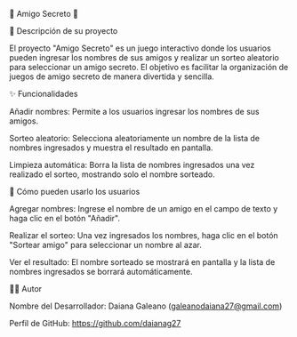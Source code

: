 🎉 Amigo Secreto 🎉

📝 Descripción de su proyecto

El proyecto "Amigo Secreto" es un juego interactivo donde los usuarios pueden ingresar los nombres de sus amigos y realizar un sorteo aleatorio para seleccionar un amigo secreto. El objetivo es facilitar la organización de juegos de amigo secreto de manera divertida y sencilla.

✨ Funcionalidades

Añadir nombres: Permite a los usuarios ingresar los nombres de sus amigos.

Sorteo aleatorio: Selecciona aleatoriamente un nombre de la lista de nombres ingresados y muestra el resultado en pantalla.

Limpieza automática: Borra la lista de nombres ingresados una vez realizado el sorteo, mostrando solo el nombre sorteado.

🚀 Cómo pueden usarlo los usuarios

Agregar nombres: Ingrese el nombre de un amigo en el campo de texto y haga clic en el botón "Añadir".

Realizar el sorteo: Una vez ingresados los nombres, haga clic en el botón "Sortear amigo" para seleccionar un nombre al azar.

Ver el resultado: El nombre sorteado se mostrará en pantalla y la lista de nombres ingresados se borrará automáticamente.

👩‍💻 Autor

Nombre del Desarrollador: Daiana Galeano (galeanodaiana27@gmail.com)

Perfil de GitHub: https://github.com/daianag27